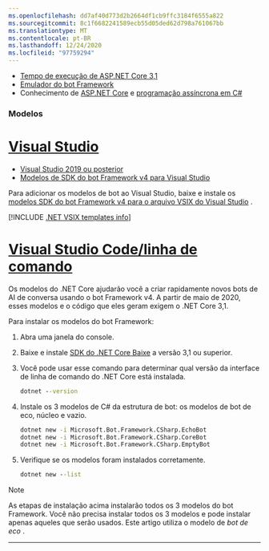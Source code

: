 ```yaml
---
ms.openlocfilehash: dd7af40d773d2b2664df1cb9ffc3184f6555a822
ms.sourcegitcommit: 8c1f6682241589ecb55d05ded62d798a761067bb
ms.translationtype: MT
ms.contentlocale: pt-BR
ms.lasthandoff: 12/24/2020
ms.locfileid: "97759294"
---
```

<!-- Include under "Prerequisites" header in the files:
bot-builder-tutorial-create-basic-bot.md and bot-builder-dotnet-sdk-quickstart.md -->

- [Tempo de execução de ASP.NET Core 3,1](https://dotnet.microsoft.com/download)
- [Emulador do bot Framework](https://aka.ms/bot-framework-emulator-readme)
- Conhecimento de [ASP.NET Core](https://docs.microsoft.com/aspnet/core/) e [programação assíncrona em C#](https://docs.microsoft.com/dotnet/csharp/programming-guide/concepts/async/index)

### <a name="templates"></a>Modelos

# <a name="visual-studio"></a>[Visual Studio](#tab/vs)

- [Visual Studio 2019 ou posterior](https://www.visualstudio.com/downloads)
- [Modelos de SDK do bot Framework v4 para Visual Studio](https://aka.ms/bot-vsix)

Para adicionar os modelos de bot ao Visual Studio, baixe e instale os [modelos SDK do bot Framework v4 para o arquivo VSIX do Visual Studio](https://aka.ms/bot-vsix) .

[!INCLUDE [.NET VSIX templates info](../../../includes/vsix-templates-versions.md)]

# <a name="visual-studio-code--command-line"></a>[Visual Studio Code/linha de comando](#tab/vc+cl)

Os modelos do .NET Core ajudarão você a criar rapidamente novos bots de AI de conversa usando o bot Framework v4. A partir de maio de 2020, esses modelos e o código que eles geram exigem o .NET Core 3,1.

Para instalar os modelos do bot Framework:

1. Abra uma janela do console.

1. Baixe e instale [SDK do .NET Core Baixe](https://dotnet.microsoft.com/download) a versão 3,1 ou superior.
1. Você pode usar esse comando para determinar qual versão da interface de linha de comando do .NET Core está instalada.

   ```cmd
   dotnet --version
   ```

1. Instale os 3 modelos de C# da estrutura de bot: os modelos de bot de eco, núcleo e vazio.

   ```cmd
   dotnet new -i Microsoft.Bot.Framework.CSharp.EchoBot
   dotnet new -i Microsoft.Bot.Framework.CSharp.CoreBot
   dotnet new -i Microsoft.Bot.Framework.CSharp.EmptyBot
   ```

1. Verifique se os modelos foram instalados corretamente.

   ```cmd
   dotnet new --list
   ```

> [!NOTE]
> As etapas de instalação acima instalarão todos os 3 modelos do bot Framework. Você não precisa instalar todos os 3 modelos e pode instalar apenas aqueles que serão usados. Este artigo utiliza o modelo de _bot de eco_ .

---
